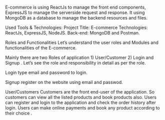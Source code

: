 E-commerce  is using ReactJs to manage the front end components, ExpressJS to manage the serverside request and response. It using MongoDB as a database to manage the backend resources and files.

Used Tools & Technologies:
Project Title: E-commerce 
Technologies: ReactJs, ExpressJS, NodeJS.
Back-end: MongoDB and Postman.

Roles and Functionalities
 Let’s understand the user roles and Modules and functionalities of the E-commerce.

Mainly there are two Roles of application 1) User/Customer 2) Login and Signup . Let’s see the role and responsibility in detail as per the role.


Login 
type email and password to login.

Signup
register on the website using email and passwod.

User/Customers
Customers are the front end-user of the application. So customers can view all the listed products and book products also.
Users can register and login to the application and check the order history after login.
Users can make online payments and book any product according to their choice .

